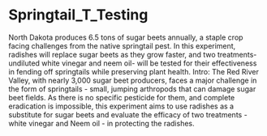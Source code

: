 # Springtail_T_Testing
North Dakota produces 6.5 tons of sugar beets annually, a staple crop facing challenges from the native springtail pest. In this experiment, radishes will replace sugar beets as they grow faster, and two treatments- undiluted white vinegar and neem oil- will be tested for their effectiveness in fending off springtails while preserving plant health.
Intro:
The Red River Valley, with nearly 3,000 sugar beet producers, faces a major challenge in the form of springtails - small, jumping arthropods that can damage sugar beet fields. As there is no specific pesticide for them, and complete eradication is impossible, this experiment aims to use radishes as a substitute for sugar beets and evaluate the efficacy of two treatments - white vinegar and Neem oil - in protecting the radishes.
